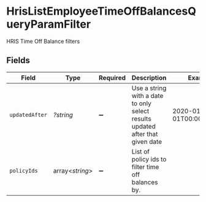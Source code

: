 # HrisListEmployeeTimeOffBalancesQueryParamFilter

HRIS Time Off Balance filters


## Fields

| Field                                                                         | Type                                                                          | Required                                                                      | Description                                                                   | Example                                                                       |
| ----------------------------------------------------------------------------- | ----------------------------------------------------------------------------- | ----------------------------------------------------------------------------- | ----------------------------------------------------------------------------- | ----------------------------------------------------------------------------- |
| `updatedAfter`                                                                | *?string*                                                                     | :heavy_minus_sign:                                                            | Use a string with a date to only select results updated after that given date | 2020-01-01T00:00:00.000Z                                                      |
| `policyIds`                                                                   | array<*string*>                                                               | :heavy_minus_sign:                                                            | List of policy ids to filter time off balances by.                            |                                                                               |